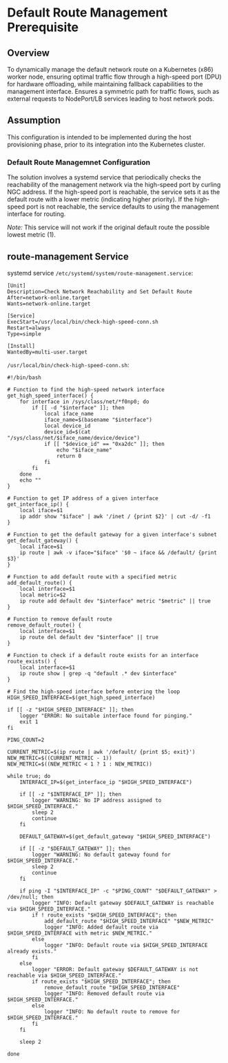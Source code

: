 # Default Route Management Prerequisite

## Overview
To dynamically manage the default network route on a Kubernetes (x86) worker node, ensuring optimal traffic flow through a high-speed port (DPU) for hardware offloading, while maintaining fallback capabilities to the management interface. Ensures a symmetric path for traffic flows, such as external requests to NodePort/LB services leading to host network pods.

## Assumption
This configuration is intended to be implemented during the host provisioning phase, prior to its integration into the Kubernetes cluster.

### Default Route Managemnet Configuration
The solution involves a systemd service that periodically checks the reachability of the management network via the high-speed port by curling NGC address.
If the high-speed port is reachable, the service sets it as the default route with a lower metric (indicating higher priority).
If the high-speed port is not reachable, the service defaults to using the management interface for routing.

_Note:_
This service will not work if the original default route the possible lowest metric (1).

## route-management Service
systemd service ```/etc/systemd/system/route-management.service```:
```
[Unit]
Description=Check Network Reachability and Set Default Route
After=network-online.target
Wants=network-online.target

[Service]
ExecStart=/usr/local/bin/check-high-speed-conn.sh
Restart=always
Type=simple

[Install]
WantedBy=multi-user.target
```

```/usr/local/bin/check-high-speed-conn.sh```:
```
#!/bin/bash

# Function to find the high-speed network interface
get_high_speed_interface() {
    for interface in /sys/class/net/*f0np0; do
        if [[ -d "$interface" ]]; then
            local iface_name
            iface_name=$(basename "$interface")
            local device_id
            device_id=$(cat "/sys/class/net/$iface_name/device/device")
            if [[ "$device_id" == "0xa2dc" ]]; then
                echo "$iface_name"
                return 0
            fi
        fi
    done
    echo ""
}

# Function to get IP address of a given interface
get_interface_ip() {
    local iface=$1
    ip addr show "$iface" | awk '/inet / {print $2}' | cut -d/ -f1
}

# Function to get the default gateway for a given interface's subnet
get_default_gateway() {
    local iface=$1
    ip route | awk -v iface="$iface" '$0 ~ iface && /default/ {print $3}'
}

# Function to add default route with a specified metric
add_default_route() {
    local interface=$1
    local metric=$2
    ip route add default dev "$interface" metric "$metric" || true
}

# Function to remove default route
remove_default_route() {
    local interface=$1
    ip route del default dev "$interface" || true
}

# Function to check if a default route exists for an interface
route_exists() {
    local interface=$1
    ip route show | grep -q "default .* dev $interface"
}

# Find the high-speed interface before entering the loop
HIGH_SPEED_INTERFACE=$(get_high_speed_interface)

if [[ -z "$HIGH_SPEED_INTERFACE" ]]; then
    logger "ERROR: No suitable interface found for pinging."
    exit 1
fi

PING_COUNT=2

CURRENT_METRIC=$(ip route | awk '/default/ {print $5; exit}')
NEW_METRIC=$((CURRENT_METRIC - 1))
NEW_METRIC=$((NEW_METRIC < 1 ? 1 : NEW_METRIC))

while true; do
    INTERFACE_IP=$(get_interface_ip "$HIGH_SPEED_INTERFACE")

    if [[ -z "$INTERFACE_IP" ]]; then
        logger "WARNING: No IP address assigned to $HIGH_SPEED_INTERFACE."
        sleep 2
        continue
    fi

    DEFAULT_GATEWAY=$(get_default_gateway "$HIGH_SPEED_INTERFACE")

    if [[ -z "$DEFAULT_GATEWAY" ]]; then
        logger "WARNING: No default gateway found for $HIGH_SPEED_INTERFACE."
        sleep 2
        continue
    fi

    if ping -I "$INTERFACE_IP" -c "$PING_COUNT" "$DEFAULT_GATEWAY" > /dev/null; then
        logger "INFO: Default gateway $DEFAULT_GATEWAY is reachable via $HIGH_SPEED_INTERFACE."
        if ! route_exists "$HIGH_SPEED_INTERFACE"; then
            add_default_route "$HIGH_SPEED_INTERFACE" "$NEW_METRIC"
            logger "INFO: Added default route via $HIGH_SPEED_INTERFACE with metric $NEW_METRIC."
        else
            logger "INFO: Default route via $HIGH_SPEED_INTERFACE already exists."
        fi
    else
        logger "ERROR: Default gateway $DEFAULT_GATEWAY is not reachable via $HIGH_SPEED_INTERFACE."
        if route_exists "$HIGH_SPEED_INTERFACE"; then
            remove_default_route "$HIGH_SPEED_INTERFACE"
            logger "INFO: Removed default route via $HIGH_SPEED_INTERFACE."
        else
            logger "INFO: No default route to remove for $HIGH_SPEED_INTERFACE."
        fi
    fi
    
    sleep 2

done
